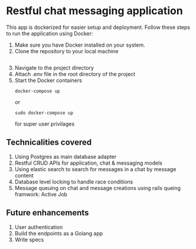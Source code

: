 # Restful chat messaging application

This app is dockerized for easier setup and deployment. Follow these steps to run the application using Docker:

1. Make sure you have Docker installed on your system.
2. Clone the repository to your local machine
    ```git clone https://github.com/mariamelkhashab16/instabug_clone.git
3. Navigate to the project directory
4. Attach .env file in the root directory of the project
5. Start the Docker containers
    ```
    docker-compose up
    ```
    or
    ```
    sudo docker-compose up
    ```
    for super user privilages

## Technicalities covered

1. Using Postgres as main database adapter
2. Restful CRUD APIs for application, chat & messaging models
3. Using elastic search to search for messages in a chat by message content
4. Database level locking to handle race conditions
5. Message queuing on chat and message creations using rails queing framwork: Active Job 

## Future enhancements 

1. User authentication
2. Build the endpoints as a Golang app
3. Write specs